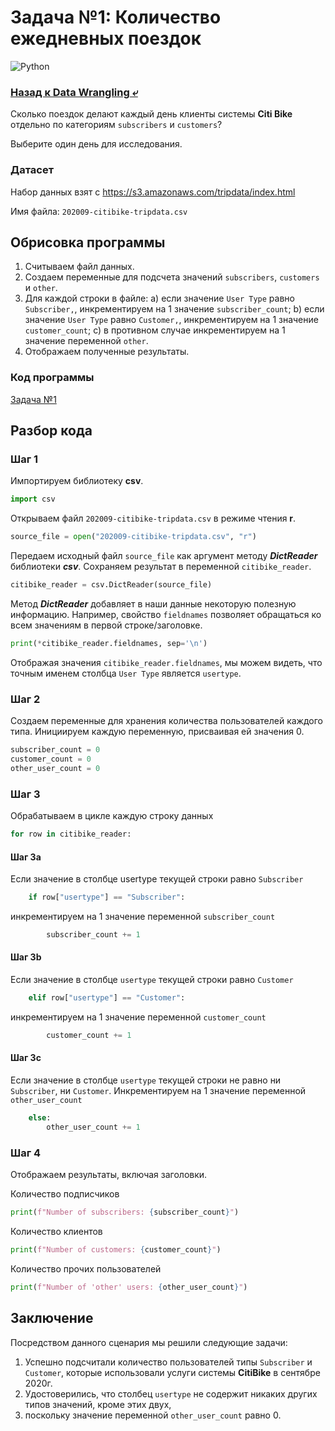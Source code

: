 # Задача №1: Количество ежедневных поездок

![Python](https://img.shields.io/badge/python-3.8-blue?logo=pypi)

### [Назад к Data Wrangling ⤶](https://github.com/adrianhel/data_wrangling_exercises/blob/main/README.md)

Сколько поездок делают каждый день клиенты системы **Citi Bike** отдельно по категориям `subscribers` и `customers`?

Выберите один день для исследования.

### Датасет
Набор данных взят с https://s3.amazonaws.com/tripdata/index.html

Имя файла: `202009-citibike-tripdata.csv`

## Обрисовка программы
1. Считываем файл данных.
2. Создаем переменные для подсчета значений `subscribers`, `customers` и `other`.
3. Для каждой строки в файле:
a) если значение `User Type` равно `Subscriber,`, инкрементируем на 1 значение `subscriber_count`;
b) если значение `User Type` равно `Customer,`, инкрементируем на 1 значение `customer_count`;
c) в противном случае инкрементируем на 1 значение переменной `other`.
4. Отображаем полученные результаты.

### Код программы

[Задача №1](hitting_the_road_with_citibike.py)

## Разбор кода
### Шаг 1
Импортируем библиотеку **csv**.

```python
import csv
```

Открываем файл `202009-citibike-tripdata.csv` в режиме чтения **r**.

```python
source_file = open("202009-citibike-tripdata.csv", "r")
```

Передаем исходный файл `source_file` как аргумент методу ***DictReader*** библиотеки ***csv***.
Сохраняем результат в переменной `citibike_reader`.

```python
citibike_reader = csv.DictReader(source_file)
```

Метод ***DictReader*** добавляет в наши данные некоторую полезную информацию. Например, свойство `fieldnames` позволяет 
обращаться ко всем значениям в первой строке/заголовке.

```python
print(*citibike_reader.fieldnames, sep='\n')
```

Отображая значения `citibike_reader.fieldnames`, мы можем видеть, что точным именем столбца `User Type` является 
`usertype`.

### Шаг 2
Создаем переменные для хранения количества пользователей каждого типа.
Инициируем каждую переменную, присваивая ей значения 0.

```python
subscriber_count = 0
customer_count = 0
other_user_count = 0
```

### Шаг 3
Обрабатываем в цикле каждую строку данных

```python
for row in citibike_reader:
```

#### Шаг 3a
Если значение в столбце usertype текущей строки равно `Subscriber`

```python
    if row["usertype"] == "Subscriber":
```

инкрементируем на 1 значение переменной `subscriber_count`

```python
        subscriber_count += 1
```

#### Шаг 3b
Если значение в столбце `usertype` текущей строки равно `Customer`

```python
    elif row["usertype"] == "Customer":
```

инкрементируем на 1 значение переменной `customer_count`

```python
        customer_count += 1
```

#### Шаг 3c
Если значение в столбце `usertype` текущей строки не равно ни `Subscriber`, ни `Customer`.
Инкрементируем на 1 значение переменной `other_user_count`

```python
    else:
        other_user_count += 1
```

### Шаг 4
Отображаем результаты, включая заголовки.

Количество подписчиков

```python
print(f"Number of subscribers: {subscriber_count}")
```

Количество клиентов

```python
print(f"Number of customers: {customer_count}")
```

Количество прочих пользователей

```python
print(f"Number of 'other' users: {other_user_count}")
```

## Заключение
Посредством данного сценария мы решили следующие задачи:
1. Успешно подсчитали количество пользователей типы `Subscriber` и `Customer`,
которые использовали услуги системы **CitiBike** в сентябре 2020г.
2. Удостоверились, что столбец `usertype` не содержит никаких других типов значений, кроме этих двух, 
3. поскольку значение переменной `other_user_count` равно 0.